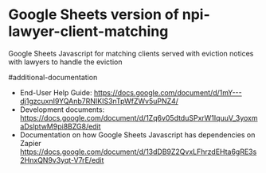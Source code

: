# Google Sheets version of npi-lawyer-client-matching
Google Sheets Javascript for matching clients served with eviction notices with lawyers to handle the eviction

#additional-documentation
* End-User Help Guide: https://docs.google.com/document/d/1mY---dj1gzcuxnI9YQAnb7RNIKIS3nTpWfZWv5uPNZ4/
* Development documents: https://docs.google.com/document/d/1Zq6v05dtduSPxrW1IquuV_3yoxmaDslptwM9pi8BZG8/edit
* Documentation on how Google Sheets Javascript has dependencies on Zapier https://docs.google.com/document/d/13dDB9Z2QvxLFhrzdEHta6gRE3s2HnxQN9v3yqt-V7rE/edit

